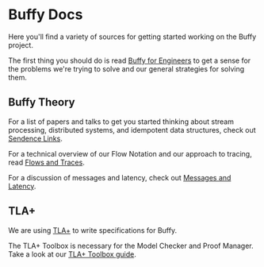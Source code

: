 # Buffy Docs

Here you'll find a variety of sources for getting started working
on the Buffy project. 

The first thing you should do is read [Buffy for Engineers](buffy-for-engineers.asciidoc) 
to get a sense for the problems we're trying to solve and our general 
strategies for solving them.

## Buffy Theory

For a list of papers and talks to get you started thinking about 
stream processing, distributed systems, and idempotent data
structures, check out [Sendence Links](sendence-links.org).

For a technical overview of our Flow Notation and our approach to 
tracing, read [Flows and Traces](flows-and-traces.pdf).

For a discussion of messages and latency, check out 
[Messages and Latency](https://docs.google.com/document/d/13X7wWh025bz9skuCU5Oi1zyMdWTbFn58oFEArTKwS8A/edit).

## TLA+

We are using [TLA+](http://research.microsoft.com/en-us/um/people/lamport/tla/tla.html) 
to write specifications for Buffy.

The TLA+ Toolbox is necessary for the Model Checker and Proof Manager. 
Take a look at our [TLA+ Toolbox guide](tla-toolbox.md).